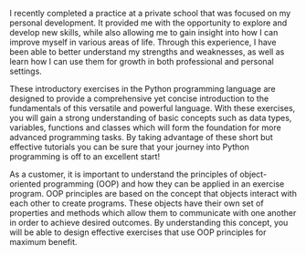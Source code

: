 I recently completed a practice at a private school that was focused on my personal development. It provided me with the opportunity to explore and develop new skills, while also allowing me to gain insight into how I can improve myself in various areas of life. Through this experience, I have been able to better understand my strengths and weaknesses, as well as learn how I can use them for growth in both professional and personal settings.

These introductory exercises in the Python programming language are designed to provide a comprehensive yet concise introduction to the fundamentals of this versatile and powerful language. With these exercises, you will gain a strong understanding of basic concepts such as data types, variables, functions and classes which will form the foundation for more advanced programming tasks. By taking advantage of these short but effective tutorials you can be sure that your journey into Python programming is off to an excellent start!

As a customer, it is important to understand the principles of object-oriented programming (OOP) and how they can be applied in an exercise program. OOP principles are based on the concept that objects interact with each other to create programs. These objects have their own set of properties and methods which allow them to communicate with one another in order to achieve desired outcomes. By understanding this concept, you will be able to design effective exercises that use OOP principles for maximum benefit.
